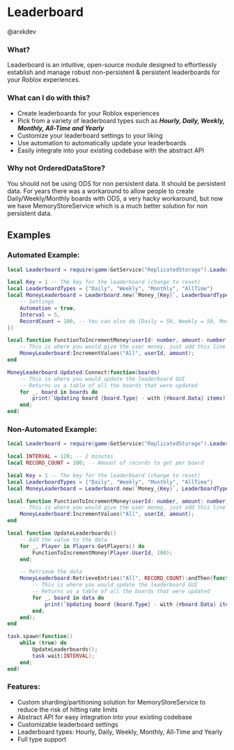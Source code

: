 # Leaderboard
@arxkdev

### What?
Leaderboard is an intuitive, open-source module designed to effortlessly establish and manage robust non-persistent & persistent leaderboards for your Roblox experiences.

### What can I do with this?
- Create leaderboards for your Roblox experiences
- Pick from a variety of leaderboard types such as <b><i>Hourly, Daily, Weekly, Monthly, All-Time and Yearly</i></b>
- Customize your leaderboard settings to your liking
- Use automation to automatically update your leaderboards
- Easily integrate into your existing codebase with the abstract API

### Why not OrderedDataStore?
You should not be using ODS for non persistent data. It should be persistent data. For years there was a workaround to allow people to create Daily/Weekly/Monthly boards with ODS, a very hacky workaround, but now we have MemoryStoreService which is a much better solution for non persistent data. 

## Examples
### Automated Example:
```lua
local Leaderboard = require(game:GetService("ReplicatedStorage").Leaderboard)

local Key = 1 -- The key for the leaderboard (change to reset)
local LeaderboardTypes = {"Daily", "Weekly", "Monthly", "AllTime"}
local MoneyLeaderboard = Leaderboard.new(`Money_{Key}`, LeaderboardTypes, {
    -- Settings
    Automation = true,
    Interval = 5,
    RecordCount = 100, -- You can also do {Daily = 50, Weekly = 50, Monthly = 50, AllTime = 100}
})

local function FunctionToIncrementMoney(userId: number, amount: number)
    -- This is where you would give the user money, just add this line to increment the leaderboard aswell
    MoneyLeaderboard:IncrementValues("All", userId, amount);
end

MoneyLeaderboard.Updated:Connect(function(boards)
    -- This is where you would update the leaderboard GUI
    -- Returns us a table of all the boards that were updated
    for _, board in boards do
        print(`Updating board {board.Type} - with {#board.Data} items!`);
    end;
end)
```
### Non-Automated Example:
```lua
local Leaderboard = require(game:GetService("ReplicatedStorage").Leaderboard)

local INTERVAL = 120; -- 2 minutes
local RECORD_COUNT = 100; -- Amount of records to get per board

local Key = 1 -- The key for the leaderboard (change to reset)
local LeaderboardTypes = {"Daily", "Weekly", "Monthly", "AllTime"}
local MoneyLeaderboard = Leaderboard.new(`Money_{Key}`, LeaderboardTypes)

local function FunctionToIncrementMoney(userId: number, amount: number)
    -- This is where you would give the user money, just add this line to increment the leaderboard aswell
    MoneyLeaderboard:IncrementValues("All", userId, amount);
end

local function UpdateLeaderboards()
    -- Add the value to the data
    for _, Player in Players:GetPlayers() do
        FunctionToIncrementMoney(Player.UserId, 100);
    end;

    -- Retrieve the data
    MoneyLeaderboard:RetrieveEntries("All", RECORD_COUNT):andThen(function(data)
        -- This is where you would update the leaderboard GUI
        -- Returns us a table of all the boards that were updated
        for _, board in data do
            print(`Updating board {board.Type} - with {#board.Data} items!`);
        end;
    end);
end

task.spawn(function()
    while (true) do
        UpdateLeaderboards();
        task.wait(INTERVAL);
    end;
end)
```

### Features:
- Custom sharding/partitioning solution for MemoryStoreService to reduce the risk of hitting rate limits
- Abstract API for easy integration into your existing codebase
- Customizable leaderboard settings
- Leaderboard types: Hourly, Daily, Weekly, Monthly, All-Time and Yearly
- Full type support